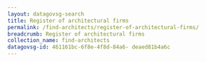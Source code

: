 ```yaml
---
layout: datagovsg-search
title: Register of architectural firms
permalink: /find-architects/register-of-architectural-firms/
breadcrumb: Register of architectural firms
collection_name: find-architects
datagovsg-id: 461161bc-6f8e-4f8d-84a6- deaed81b4a6c
---
```

